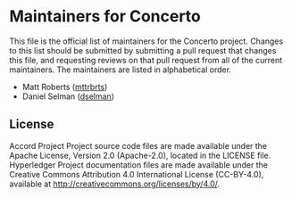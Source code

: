# Maintainers for Concerto

This file is the official list of maintainers for the Concerto project.
Changes to this list should be submitted by submitting a pull request that changes this file, and requesting reviews on that pull request from all of the current maintainers.
The maintainers are listed in alphabetical order.

- Matt Roberts ([mttrbrts](https://github.com/mttrbrts))
- Daniel Selman ([dselman](https://github.com/dselman))

## License <a name="license"></a>

Accord Project Project source code files are made available under the Apache License, Version 2.0 (Apache-2.0), located in the LICENSE file. Hyperledger Project documentation files are made available under the Creative Commons Attribution 4.0 International License (CC-BY-4.0), available at http://creativecommons.org/licenses/by/4.0/.
